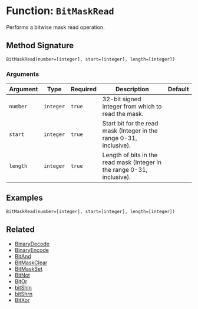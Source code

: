 [comment]: # (Note: This documentation is generated dynamically in the build process.  To modify the contents, change the javadoc on the _invoke method of the BIF class)

# Function: `BitMaskRead`

Performs a bitwise mask read operation.

## Method Signature
```
BitMaskRead(number=[integer], start=[integer], length=[integer])
```
### Arguments

| Argument | Type | Required | Description | Default |
|----------|------|----------|-------------|---------|
| `number` | `integer` | `true` | 32-bit signed integer from which to read the mask. |  |
| `start` | `integer` | `true` | Start bit for the read mask (Integer in the range 0-31, inclusive). |  |
| `length` | `integer` | `true` | Length of bits in the read mask (Integer in the range 0-31, inclusive). |  |

## Examples

```
BitMaskRead(number=[integer], start=[integer], length=[integer])
```

## Related
  * [BinaryDecode](boxlang-language/reference/built-in-functions/BinaryDecode.md)
  * [BinaryEncode](boxlang-language/reference/built-in-functions/BinaryEncode.md)
  * [BitAnd](boxlang-language/reference/built-in-functions/BitAnd.md)
  * [BitMaskClear](boxlang-language/reference/built-in-functions/BitMaskClear.md)
  * [BitMaskSet](boxlang-language/reference/built-in-functions/BitMaskSet.md)
  * [BitNot](boxlang-language/reference/built-in-functions/BitNot.md)
  * [BitOr](boxlang-language/reference/built-in-functions/BitOr.md)
  * [bitShln](boxlang-language/reference/built-in-functions/bitShln.md)
  * [bitShrn](boxlang-language/reference/built-in-functions/bitShrn.md)
  * [BitXor](boxlang-language/reference/built-in-functions/BitXor.md)
